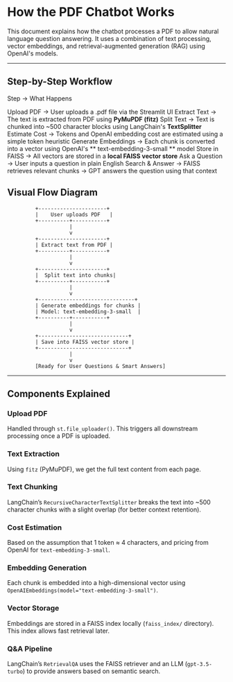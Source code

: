 # How the PDF Chatbot Works

This document explains how the chatbot processes a PDF to allow natural language question answering. It uses a combination of text processing, vector embeddings, and retrieval-augmented generation (RAG) using OpenAI's models.

---

## Step-by-Step Workflow

Step  ->  What Happens

Upload PDF            -> User uploads a .pdf file via the Streamlit UI 
Extract Text          -> The text is extracted from PDF using **PyMuPDF (fitz)**
Split Text            -> Text is chunked into ~500 character blocks using LangChain's **TextSplitter**
Estimate Cost         -> Tokens and OpenAI embedding cost are estimated using a simple token heuristic
Generate Embeddings   -> Each chunk is converted into a vector using OpenAI's ** text-embedding-3-small ** model
Store in FAISS        -> All vectors are stored in a **local FAISS vector store**
Ask a Question        -> User inputs a question in plain English
Search & Answer       -> FAISS retrieves relevant chunks -> GPT answers the question using that context

## Visual Flow Diagram

             +----------------------+
             |    User uploads PDF   |
             +----------+-----------+
                        |
                        v
             +----------------------+
             | Extract text from PDF |
             +----------+-----------+
                        |
                        v
             +----------------------+
             |  Split text into chunks|
             +----------+-----------+
                        |
                        v
             +-------------------------------+
             | Generate embeddings for chunks |
             | Model: text-embedding-3-small  |
             +----------+-----------+
                        |
                        v
             +-----------------------------+
             | Save into FAISS vector store |
             +-----------------------------+
                        |
                        v
             [Ready for User Questions & Smart Answers]



---

## Components Explained

### Upload PDF
Handled through `st.file_uploader()`. This triggers all downstream processing once a PDF is uploaded.

### Text Extraction
Using `fitz` (PyMuPDF), we get the full text content from each page.

### Text Chunking
LangChain’s `RecursiveCharacterTextSplitter` breaks the text into ~500 character chunks with a slight overlap (for better context retention).

### Cost Estimation
Based on the assumption that 1 token ≈ 4 characters, and pricing from OpenAI for `text-embedding-3-small`.

### Embedding Generation
Each chunk is embedded into a high-dimensional vector using `OpenAIEmbeddings(model="text-embedding-3-small")`.

### Vector Storage
Embeddings are stored in a FAISS index locally (`faiss_index/` directory). This index allows fast retrieval later.

### Q&A Pipeline
LangChain’s `RetrievalQA` uses the FAISS retriever and an LLM (`gpt-3.5-turbo`) to provide answers based on semantic search.




